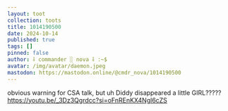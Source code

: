 ```yaml
---
layout: toot
collection: toots
title: 1014190500
date: 2024-10-14
published: true
tags: []
pinned: false
author: ⸸ commander ░ nova ⸸ :~$
avatar: /img/avatar/daemon.jpeg
mastodon: https://mastodon.online/@cmdr_nova/1014190500
---
```


obvious warning for CSA talk, but uh Diddy disappeared a little GIRL?????https://youtu.be/_3Dz3Qgrdcc?si=oFnREnKX4Ngl6cZS
